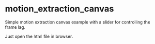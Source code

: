 # motion_extraction_canvas
Simple motion extraction canvas example with a slider for controlling the frame lag. 

Just open the html file in browser.

